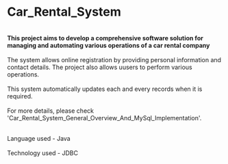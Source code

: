 # Car_Rental_System
<br><b>This project aims to develop a comprehensive software solution for managing and automating various operations of a car rental company</b></br>
<br>The system allows online registration by providing personal information and contact details. The project also allows uusers to perform various operations.</br>
<br>This system automatically updates each and every records when it is required.</br>
<br>For more details, please check 'Car_Rental_System_General_Overview_And_MySql_Implementation'.</br>

<br>Language used - Java</br>
<br>Technology used - JDBC</br>
